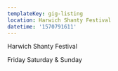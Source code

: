 ```yaml
---
templateKey: gig-listing
location: Harwich Shanty Festival
datetime: '1570791611'
---
```

Harwich Shanty Festival

Friday Saturday & Sunday
